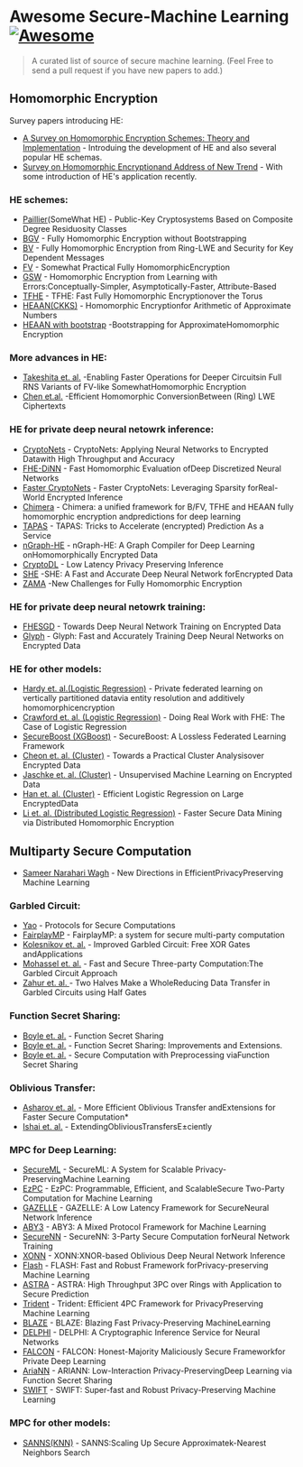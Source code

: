# Awesome Secure-Machine Learning [![Awesome](https://awesome.re/badge.svg)](https://awesome.re)


> A curated list of source of secure machine learning. (Feel Free to send a pull request if you have new papers to add.)



## Homomorphic Encryption

Survey papers introducing HE:

- [A Survey on Homomorphic Encryption Schemes: Theory and Implementation](https://dl.acm.org/doi/10.1145/3214303) - Introduing the development of HE and also several popular HE schemas.
- [Survey on Homomorphic Encryptionand Address of New Trend](https://www.semanticscholar.org/paper/Survey-on-Homomorphic-Encryption-and-Address-of-New-Alharbi-Samkri/6468cffa6d7a1fba27d4e813a0a22531757d1d8a) - With some introduction of HE's application recently.


### HE schemes:
- [Paillier](https://link.springer.com/chapter/10.1007/3-540-48910-X_16)(SomeWhat HE) - Public-Key Cryptosystems Based on Composite Degree Residuosity Classes
- [BGV](https://eprint.iacr.org/2011/277.pdf) - Fully Homomorphic Encryption without Bootstrapping
- [BV](http://www.wisdom.weizmann.ac.il/~zvikab/localpapers/IdealHom.pdf) - Fully Homomorphic Encryption from Ring-LWE and Security for Key Dependent Messages
- [FV](https://eprint.iacr.org/2012/144.pdf) - Somewhat Practical Fully HomomorphicEncryption
- [GSW](https://eprint.iacr.org/2013/340.pdf) - Homomorphic Encryption from Learning with Errors:Conceptually-Simpler, Asymptotically-Faster, Attribute-Based
- [TFHE](https://eprint.iacr.org/2018/421.pdf) - TFHE: Fast Fully Homomorphic Encryptionover the Torus
- [HEAAN(CKKS)](https://eprint.iacr.org/2013/340.pdf) - Homomorphic Encryptionfor Arithmetic of Approximate Numbers 
- [HEAAN with bootstrap](https://eprint.iacr.org/2018/153.pdf) -Bootstrapping for ApproximateHomomorphic Encryption

### More advances in HE:
- [Takeshita et. al.](https://eprint.iacr.org/2020/091.pdf) -Enabling Faster Operations for Deeper Circuitsin Full RNS Variants of FV-like SomewhatHomomorphic Encryption
- [Chen et.al.](https://eprint.iacr.org/2020/015.pdf) -Efficient Homomorphic ConversionBetween (Ring) LWE Ciphertexts


### HE for private deep neural netowrk inference:

- [CryptoNets](http://proceedings.mlr.press/v48/gilad-bachrach16.pdf) - CryptoNets: Applying Neural Networks to Encrypted Datawith High Throughput and Accuracy
- [FHE-DiNN](https://eprint.iacr.org/2017/1114.pdf) - Fast Homomorphic Evaluation ofDeep Discretized Neural Networks
- [Faster CryptoNets](https://arxiv.org/pdf/1811.09953.pdf) - Faster CryptoNets: Leveraging Sparsity forReal-World Encrypted Inference
- [Chimera](https://eprint.iacr.org/eprint-bin/getfile.pl?entry=2018/758&version=20180820:181811&file=758.pdf) - Chimera: a unified framework for B/FV, TFHE and HEAAN fully homomorphic encryption andpredictions for deep learning
- [TAPAS](https://arxiv.org/pdf/1806.03461.pdf) - TAPAS: Tricks to Accelerate (encrypted) Prediction As a Service
- [nGraph-HE](https://arxiv.org/pdf/1810.10121.pdf) - nGraph-HE: A Graph Compiler for Deep Learning onHomomorphically Encrypted Data
- [CryptoDL](https://dl.acm.org/doi/10.1145/3292006.3300044) - Low Latency Privacy Preserving Inference
- [SHE](https://arxiv.org/pdf/1906.00148.pdf) -SHE: A Fast and Accurate Deep Neural Network forEncrypted Data
- [ZAMA](https://ppml-workshop.github.io/pdfs/Chillotti_et_al.pdf) -New Challenges for Fully Homomorphic Encryption

### HE for private deep neural netowrk training:
- [FHESGD](https://openaccess.thecvf.com/content_CVPRW_2019/papers/CV-COPS/Nandakumar_Towards_Deep_Neural_Network_Training_on_Encrypted_Data_CVPRW_2019_paper.pdf) - Towards Deep Neural Network Training on Encrypted Data
- [Glyph](https://arxiv.org/abs/1911.07101) - Glyph: Fast and Accurately Training Deep Neural Networks on Encrypted Data

### HE for other models:
- [Hardy et. al.(Logistic Regression)](https://arxiv.org/pdf/1711.10677.pdf) - Private federated learning on vertically partitioned datavia entity resolution and additively homomorphicencryption
- [Crawford et. al. (Logistic Regression)](https://arxiv.org/pdf/1901.08755.pdf) - Doing Real Work with FHE: The Case of Logistic Regression
- [SecureBoost (XGBoost)](https://arxiv.org/pdf/1901.08755.pdf) - SecureBoost: A Lossless Federated Learning Framework
- [Cheon et. al. (Cluster)](https://eprint.iacr.org/2019/465.pdf) - Towards a Practical Cluster Analysisover Encrypted Data
- [Jaschke et. al. (Cluster)](https://eprint.iacr.org/2018/411.pdf) - Unsupervised Machine Learning on Encrypted Data
- [Han et. al. (Cluster)](https://eprint.iacr.org/2018/662.pdf) - Efficient Logistic Regression on Large EncryptedData
- [Li et. al. (Distributed Logistic Regression)](https://dl.acm.org/doi/10.1145/3394486.3403321) - Faster Secure Data Mining via Distributed Homomorphic Encryption

## Multiparty Secure Computation

- [Sameer Narahari Wagh](https://snwagh.github.io/CV/thesis.pdf) - New Directions in EfficientPrivacy­Preserving Machine Learning


### Garbled Circuit:

- [Yao](https://research.cs.wisc.edu/areas/sec/yao1982-ocr.pdf) - Protocols for Secure Computations
- [FairplayMP](https://dl.acm.org/doi/10.1145/1455770.1455804) - FairplayMP: a system for secure multi-party computation
- [Kolesnikov et. al.](https://dl.acm.org/doi/10.1145/1455770.1455804) - Improved Garbled Circuit: Free XOR Gates andApplications
- [Mohassel et. al.](https://eprint.iacr.org/2015/931.pdf) - Fast and Secure Three-party Computation:The Garbled Circuit Approach
- [Zahur et. al. ](http://www.cs.virginia.edu/~evans/pubs/ec2015/halfgates.pdf) - Two Halves Make a WholeReducing Data Transfer in Garbled Circuits using Half Gates

### Function Secret Sharing: 
- [Boyle et. al.](https://cs.idc.ac.il/~elette/FunctionSecretSharing.pdf) - Function Secret Sharing
- [Boyle et. al.](https://eprint.iacr.org/2018/707.pdf) - Function Secret Sharing:  Improvements and Extensions.
- [Boyle et. al.](https://eprint.iacr.org/2018/707.pdf) - Secure Computation with Preprocessing viaFunction Secret Sharing

### Oblivious Transfer:

- [Asharov et. al.](https://eprint.iacr.org/2013/552.pdf) - More Efficient Oblivious Transfer andExtensions for Faster Secure Computation*
- [Ishai et. al.](https://www.iacr.org/archive/crypto2003/27290145/27290145.pdf) - ExtendingObliviousTransfersE±ciently

### MPC for Deep Learning:

- [SecureML](https://eprint.iacr.org/2017/396.pdf) - SecureML: A System for Scalable Privacy-PreservingMachine Learning
- [EzPC](https://eprint.iacr.org/2017/1109.pdf) - EzPC: Programmable, Efficient, and ScalableSecure Two-Party Computation for Machine Learning
- [GAZELLE](https://eprint.iacr.org/2018/073.pdf) - GAZELLE: A Low Latency Framework for SecureNeural Network Inference
- [ABY3](https://eprint.iacr.org/2018/403.pdf) - ABY3:  A Mixed Protocol Framework for Machine Learning
- [SecureNN](https://eprint.iacr.org/2018/442.pdf) - SecureNN: 3-Party Secure Computation forNeural Network Training
- [XONN](https://arxiv.org/pdf/1902.07342.pdf) - XONN:XNOR-based Oblivious Deep Neural Network Inference
- [Flash](https://eprint.iacr.org/2019/1365.pdf) - FLASH: Fast and Robust Framework forPrivacy-preserving Machine Learning
- [ASTRA](https://dl.acm.org/doi/abs/10.1145/3338466.3358922) - ASTRA: High Throughput 3PC over Rings with Application to Secure Prediction
- [Trident](https://arxiv.org/pdf/1912.02631.pdf) - Trident: Efficient 4PC Framework for PrivacyPreserving Machine Learning
- [BLAZE](https://eprint.iacr.org/2020/042.pdf) - BLAZE: Blazing Fast Privacy-Preserving MachineLearning
- [DELPHI](https://eprint.iacr.org/2020/050.pdf) - DELPHI: A Cryptographic Inference Service for Neural Networks
- [FALCON](https://arxiv.org/pdf/2004.02229.pdf) - FALCON: Honest-Majority Maliciously Secure Frameworkfor Private Deep Learning
- [AriaNN](https://arxiv.org/pdf/2006.04593.pdf) - ARIANN: Low-Interaction Privacy-PreservingDeep Learning via Function Secret Sharing
- [SWIFT](https://eprint.iacr.org/2020/592.pdf) - SWIFT: Super-fast and Robust Privacy-Preserving Machine Learning
### MPC for other models:

- [SANNS(KNN)](https://arxiv.org/pdf/1904.02033.pdf) - SANNS:Scaling Up Secure Approximatek-Nearest Neighbors Search

<!-- ## License

[![CC0](http://mirrors.creativecommons.org/presskit/buttons/88x31/svg/cc-zero.svg)](http://creativecommons.org/publicdomain/zero/1.0)

To the extent possible under law, Jonathan Schneider has waived all copyright and
related or neighboring rights to this work. -->
